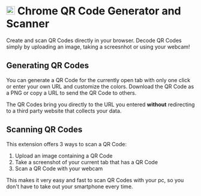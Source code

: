 # <img src="https://file.strassburger.org/chrome-qrcode-manager.svg" height="23px"> Chrome QR Code Generator and Scanner

Create and scan QR Codes directly in your browser. Decode QR Codes simply by uploading an image, taking a screesnhot or using your webcam!

## Generating QR Codes

You can generate a QR Code for the currently open tab with only one click or enter your own URL and customize the colors. Download the QR Code as a PNG or copy a URL to send the QR Code to others.

The QR Codes bring you directly to the URL you entered **without** redirecting to a third party website that collects your data.

## Scanning QR Codes

This extension offers 3 ways to scan a QR Code:

1. Upload an image containing a QR Code
2. Take a screenshot of your current tab that has a QR Code
3. Scan a QR Code with your webcam

This makes it very easy and fast to scan QR Codes with your pc, so you don't have to take out your smartphone every time.